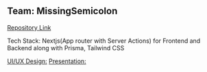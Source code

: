 ## Team: MissingSemicolon

[Repository Link](https://github.com/missing-semicolon-hackbattle/sdg-colabs)

Tech Stack: Nextjs(App router with Server Actions) for Frontend and Backend along with Prisma, Tailwind CSS

[UI/UX Design:](https://www.figma.com/file/cREa1zdwmTD3LbF13TiyJ7/Untitled?type=design&node-id=13%3A64&mode=design&t=DE8kcCQ717mjUYxT-1)
[Presentation:](https://1drv.ms/p/s!Atj0TzO5mucegmox9omMd7jCpXsO?e=28XFFn)